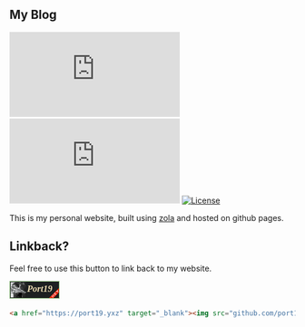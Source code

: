 ## My Blog

[![License](https://img.shields.io/github/license/port19x/port19.xyz)](https://creativecommons.org/share-your-work/)
[![License](https://img.shields.io/github/commit-activity/m/port19x/port19.xyz)](https://creativecommons.org/share-your-work/)
[![License](https://img.shields.io/github/deployments/port19x/port19.xyz/github-pages)](https://creativecommons.org/share-your-work/)



This is my personal website, built using [zola](https://github.com/getzola/zola) and hosted on github pages.

## Linkback?

Feel free to use this button to link back to my website.

[![Web Button](https://github.com/port19x/port19.xyz/blob/master/static/buttons/port19.gif)](https://port19.xyz)

```html
<a href="https://port19.yxz" target="_blank"><img src="github.com/port19x/port19.xyz/blob/master/static/port19.gif" width="88" height="31"></a>
```
